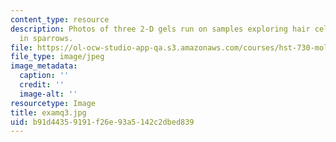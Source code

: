```yaml
---
content_type: resource
description: Photos of three 2-D gels run on samples exploring hair cell regeneration
  in sparrows.
file: https://ol-ocw-studio-app-qa.s3.amazonaws.com/courses/hst-730-molecular-biology-for-the-auditory-system-fall-2002/b91d44359191f26e93a5142c2dbed839_examq3.jpg
file_type: image/jpeg
image_metadata:
  caption: ''
  credit: ''
  image-alt: ''
resourcetype: Image
title: examq3.jpg
uid: b91d4435-9191-f26e-93a5-142c2dbed839
---
```

